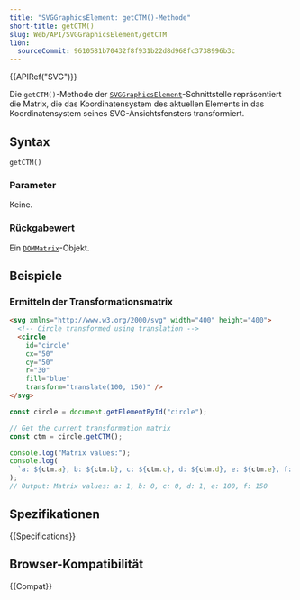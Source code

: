```yaml
---
title: "SVGGraphicsElement: getCTM()-Methode"
short-title: getCTM()
slug: Web/API/SVGGraphicsElement/getCTM
l10n:
  sourceCommit: 9610581b70432f8f931b22d8d968fc3738996b3c
---
```


{{APIRef("SVG")}}

Die `getCTM()`-Methode der [`SVGGraphicsElement`](/de/docs/Web/API/SVGGraphicsElement)-Schnittstelle repräsentiert die Matrix, die das Koordinatensystem des aktuellen Elements in das Koordinatensystem seines SVG-Ansichtsfensters transformiert.

## Syntax

```js-nolint
getCTM()
```

### Parameter

Keine.

### Rückgabewert

Ein [`DOMMatrix`](/de/docs/Web/API/DOMMatrix)-Objekt.

## Beispiele

### Ermitteln der Transformationsmatrix

```html
<svg xmlns="http://www.w3.org/2000/svg" width="400" height="400">
  <!-- Circle transformed using translation -->
  <circle
    id="circle"
    cx="50"
    cy="50"
    r="30"
    fill="blue"
    transform="translate(100, 150)" />
</svg>
```

```js
const circle = document.getElementById("circle");

// Get the current transformation matrix
const ctm = circle.getCTM();

console.log("Matrix values:");
console.log(
  `a: ${ctm.a}, b: ${ctm.b}, c: ${ctm.c}, d: ${ctm.d}, e: ${ctm.e}, f: ${ctm.f}`,
);
// Output: Matrix values: a: 1, b: 0, c: 0, d: 1, e: 100, f: 150
```

## Spezifikationen

{{Specifications}}

## Browser-Kompatibilität

{{Compat}}
